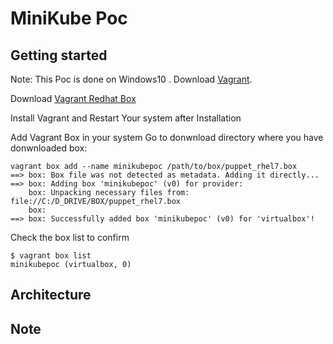 MiniKube Poc
=========

Getting started
---------------
Note: This Poc is done on Windows10 .
Download [Vagrant](https://releases.hashicorp.com/vagrant/2.0.0/vagrant_2.0.0_x86_64.msi).

Download [Vagrant Redhat Box](https://gitlab.com/avinashsi/boxes/blob/master/puppet_rhel7.box)

Install Vagrant and Restart Your system after Installation

Add Vagrant Box in your system Go to donwnload directory where you have donwnloaded box:

```
vagrant box add --name minikubepoc /path/to/box/puppet_rhel7.box
==> box: Box file was not detected as metadata. Adding it directly...
==> box: Adding box 'minikubepoc' (v0) for provider:
    box: Unpacking necessary files from: file://C:/D_DRIVE/BOX/puppet_rhel7.box
    box:
==> box: Successfully added box 'minikubepoc' (v0) for 'virtualbox'!
```

Check the box list to confirm

```
$ vagrant box list
minikubepoc (virtualbox, 0)

```


Architecture
-----




Note
----
